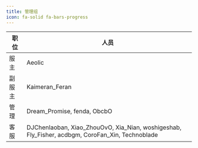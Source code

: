 ```yaml
---
title: 管理组
icon: fa-solid fa-bars-progress
---
```


| 职位 | 人员 |
| --- | --- |
| 服主 | Aeolic |
| 副服主 | Kaimeran_Feran |
| 管理 | Dream_Promise, fenda, ObcbO |
| 客服 | DJChenlaoban, Xiao_ZhouOvO, Xia_Nian, woshigeshab, Fly_Fisher, acdbgm, CoroFan_Xin, Technoblade |